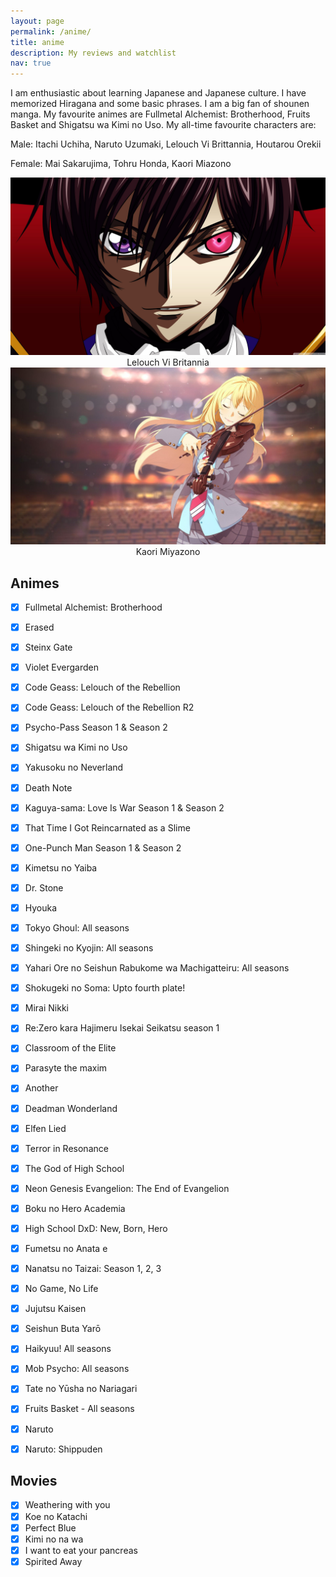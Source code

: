 ```yaml
---
layout: page
permalink: /anime/
title: anime
description: My reviews and watchlist
nav: true
---
```


I am enthusiastic about learning Japanese and Japanese culture. I have memorized Hiragana and some basic phrases.  I am a big fan of shounen manga. My favourite animes are Fullmetal Alchemist: Brotherhood, Fruits Basket and Shigatsu wa Kimi no Uso. My all-time favourite characters are:

<bold> Male: </bold> Itachi Uchiha, Naruto Uzumaki, Lelouch Vi Brittannia, Houtarou Orekii

<bold> Female: </bold> Mai Sakarujima, Tohru Honda, Kaori Miazono

<div class="row justify-content-sm-center">
    <div class="col-sm-6 mt-3 mt-md-0">
        <img class="img-fluid rounded z-depth-1" src="/assets/img/lelouch.jpg" alt="" title="Lelouch"/>
        <center>Lelouch Vi Britannia</center>
    </div>
    <div class="col-sm-6 mt-3 mt-md-0">
        <img class="img-fluid rounded z-depth-1" src="/assets/img/kaori.jpg" alt="" title="Kaori"/>
        <center>Kaori Miyazono</center>
    </div>
</div>


## Animes

- [x] Fullmetal Alchemist: Brotherhood
- [x] Erased
- [x] Steinx Gate
- [x] Violet Evergarden
- [x] Code Geass: Lelouch of the Rebellion 
- [x] Code Geass: Lelouch of the Rebellion R2
- [x] Psycho-Pass Season 1 & Season 2
- [x] Shigatsu wa Kimi no Uso
- [x] Yakusoku no Neverland
- [x] Death Note
- [x] Kaguya-sama: Love Is War Season 1 & Season 2
- [x] That Time I Got Reincarnated as a Slime
- [x] One-Punch Man Season 1 & Season 2
- [x] Kimetsu no Yaiba
- [x] Dr. Stone
- [x] Hyouka
- [x] Tokyo Ghoul: All seasons
- [x] Shingeki no Kyojin: All seasons
- [x] Yahari Ore no Seishun Rabukome wa Machigatteiru: All seasons
- [x] Shokugeki no Soma: Upto fourth plate!
- [x] Mirai Nikki
- [x] Re:Zero kara Hajimeru Isekai Seikatsu  season 1
- [x] Classroom of the Elite
- [x] Parasyte the maxim
- [x] Another
- [x] Deadman Wonderland
- [x] Elfen Lied 
- [x] Terror in Resonance 
- [x] The God of High School
- [x] Neon Genesis Evangelion: The End of Evangelion
- [x] Boku no Hero Academia
- [x] High School DxD: New, Born, Hero
- [x] Fumetsu no Anata e
- [x] Nanatsu no Taizai: Season 1, 2, 3
- [x] No Game, No Life
- [x] Jujutsu Kaisen
- [x] Seishun Buta Yarō
- [x] Haikyuu! All seasons
- [x] Mob Psycho: All seasons
- [x] Tate no Yūsha no Nariagari
- [x] Fruits Basket - All seasons
- [x] Naruto
- [x] Naruto: Shippuden


## Movies
- [x] Weathering with you
- [x] Koe no Katachi
- [x] Perfect Blue
- [x] Kimi no na wa
- [x] I want to eat your pancreas
- [x] Spirited Away
